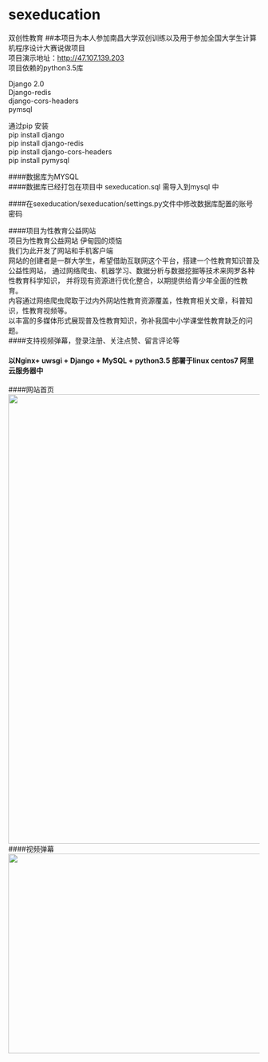 # sexeducation
双创性教育
##本项目为本人参加南昌大学双创训练以及用于参加全国大学生计算机程序设计大赛说做项目 <br>
项目演示地址：http://47.107.139.203<br>
项目依赖的python3.5库<br>

Django 2.0<br>
Django-redis <br>
django-cors-headers<br>
pymsql<br>

通过pip 安装<br>
pip install django<br>
pip install django-redis<br>
pip install django-cors-headers<br>
pip install pymysql<br>

####数据库为MYSQL <br>
####数据库已经打包在项目中 sexeducation.sql 需导入到mysql 中<br>

####在sexeducation/sexeducation/settings.py文件中修改数据库配置的账号密码<br>


####项目为性教育公益网站<br>
项目为性教育公益网站 伊甸园的烦恼<br>
我们为此开发了网站和手机客户端<br>
网站的创建者是一群大学生，希望借助互联网这个平台，搭建一个性教育知识普及公益性网站， 通过网络爬虫、机器学习、数据分析与数据挖掘等技术来网罗各种性教育科学知识， 并将现有资源进行优化整合，以期提供给青少年全面的性教育。<br>
内容通过网络爬虫爬取于过内外网站性教育资源覆盖，性教育相关文章，科普知识，性教育视频等。<br>
以丰富的多媒体形式展现普及性教育知识，弥补我国中小学课堂性教育缺乏的问题。<br>
####支持视频弹幕，登录注册、关注点赞、留言评论等<br>
#### 以Nginx+ uwsgi + Django + MySQL  + python3.5 部署于linux centos7 阿里云服务器中<br>
####网站首页
<br>
<img src="https://chenyongzhe.github.io/shome.png"  width="700" height="900"><br>
####视频弹幕<br>
<img src="https://chenyongzhe.github.io/sp.png"  width="900" height="400"><br>





